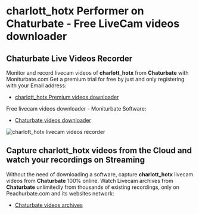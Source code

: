 # charlott_hotx Performer on Chaturbate - Free LiveCam videos downloader

## Chaturbate Live Videos Recorder

Monitor and record livecam videos of **charlott_hotx** from **Chaturbate** with Moniturbate.com
Get a premium trial for free by just and only registering with your Email address:
* [charlott_hotx Premium videos downloader](https://moniturbate.com/request-demo-licence-key.html)

Free livecam videos downloader - Moniturbate Software:
* [Chaturbate videos downloader](https://moniturbate.com/moniturbate-download-software.html)

![charlott_hotx livecam videos recorder](https://peachurnet.com/templates/moniturbate-software.png)


## Capture charlott_hotx videos from the Cloud and watch your recordings on Streaming

Without the need of downloading a software, capture **charlott_hotx** livecam videos from **Chaturbate** 100% online.
Watch Livecam archives from **Chaturbate** unlimitedly from thousands of existing recordings, only on Peachurbate.com and its websites network:
* [Chaturbate videos archives](https://peachurnet.com/)